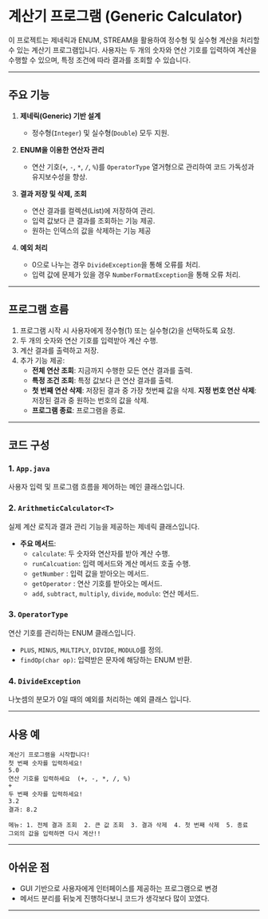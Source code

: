 # 계산기 프로그램 (Generic Calculator)

이 프로젝트는 제네릭과 ENUM, STREAM을 활용하여 정수형 및 실수형 계산을 처리할 수 있는 계산기 프로그램입니다. 사용자는 두 개의 숫자와 연산 기호를 입력하여 계산을 수행할 수 있으며, 특정 조건에 따라 결과를 조회할 수 있습니다.

---

## 주요 기능

1. **제네릭(Generic) 기반 설계**
   - 정수형(`Integer`) 및 실수형(`Double`) 모두 지원.

2. **ENUM을 이용한 연산자 관리**
   - 연산 기호(`+`, `-`, `*`, `/`, `%`)를 `OperatorType` 열거형으로 관리하여 코드 가독성과 유지보수성을 향상.

3. **결과 저장 및 삭제, 조회**
   - 연산 결과를 컬렉션(List)에 저장하여 관리.
   - 입력 값보다 큰 결과를 조회하는 기능 제공.
   - 원하는 인덱스의 값을 삭제하는 기능 제공

4. **예외 처리**
   - 0으로 나누는 경우 `DivideException`을 통해 오류를 처리.
   - 입력 값에 문제가 있을 경우 `NumberFormatException`을 통해 오류 처리.

---

## 프로그램 흐름

1. 프로그램 시작 시 사용자에게 정수형(1) 또는 실수형(2)을 선택하도록 요청.
2. 두 개의 숫자와 연산 기호를 입력받아 계산 수행.
3. 계산 결과를 출력하고 저장.
4. 추가 기능 제공:
   - **전체 연산 조회**: 지금까지 수행한 모든 연산 결과를 출력.
   - **특정 조건 조회**: 특정 값보다 큰 연산 결과를 출력.
   - **첫 번째 연산 삭제**: 저장된 결과 중 가장 첫번째 값을 삭제.
     **지정 번호 연산 삭제**: 저장된 결과 중 원하는 번호의 값을 삭제.
   - **프로그램 종료**: 프로그램을 종료.

---

## 코드 구성

### 1. `App.java`
사용자 입력 및 프로그램 흐름을 제어하는 메인 클래스입니다.


### 2. `ArithmeticCalculator<T>`
실제 계산 로직과 결과 관리 기능을 제공하는 제네릭 클래스입니다.

- **주요 메서드**:
  - `calculate`: 두 숫자와 연산자를 받아 계산 수행.
  - `runCalcuation`: 입력 메서드와 계산 메서드 호출 수행.
  - `getNumber` : 입력 값을 받아오는 메서드. 
  - `getOperator` : 연산 기호를 받아오는 메서드.
  - `add`, `subtract`, `multiply`, `divide`, `modulo`: 연산 메서드.


### 3. `OperatorType`
연산 기호를 관리하는 ENUM 클래스입니다.

- `PLUS`, `MINUS`, `MULTIPLY`, `DIVIDE`, `MODULO`를 정의.
- `findOp(char op)`: 입력받은 문자에 해당하는 ENUM 반환.

### 4. `DivideException`
나눗셈의 분모가 0일 때의 예외를 처리하는 예외 클래스 입니다.

---


## 사용 예

```text
계산기 프로그램을 시작합니다!
첫 번째 숫자를 입력하세요!
5.0
연산 기호를 입력하세요  (+, -, *, /, %)
+
두 번째 숫자를 입력하세요!
3.2
결과: 8.2

메뉴: 1. 전체 결과 조회  2. 큰 값 조회  3. 결과 삭제  4. 첫 번째 삭제  5. 종료
그외의 값을 입력하면 다시 계산!!
```

---

## 아쉬운 점
- GUI 기반으로 사용자에게 인터페이스를 제공하는 프로그램으로 변경
- 메서드 분리를 뒤늦게 진행하다보니 코드가 생각보다 많이 꼬였다.
---



